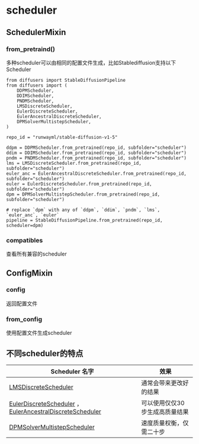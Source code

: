 # scheduler

## SchedulerMixin

### from_pretraind()

多种scheduler可以由相同的配置文件生成，比如Stablediffusion支持以下Scheduler

```
from diffusers import StableDiffusionPipeline
from diffusers import (
    DDPMScheduler,
    DDIMScheduler,
    PNDMScheduler,
    LMSDiscreteScheduler,
    EulerDiscreteScheduler,
    EulerAncestralDiscreteScheduler,
    DPMSolverMultistepScheduler,
)

repo_id = "runwayml/stable-diffusion-v1-5"

ddpm = DDPMScheduler.from_pretrained(repo_id, subfolder="scheduler")
ddim = DDIMScheduler.from_pretrained(repo_id, subfolder="scheduler")
pndm = PNDMScheduler.from_pretrained(repo_id, subfolder="scheduler")
lms = LMSDiscreteScheduler.from_pretrained(repo_id, subfolder="scheduler")
euler_anc = EulerAncestralDiscreteScheduler.from_pretrained(repo_id, subfolder="scheduler")
euler = EulerDiscreteScheduler.from_pretrained(repo_id, subfolder="scheduler")
dpm = DPMSolverMultistepScheduler.from_pretrained(repo_id, subfolder="scheduler")

# replace `dpm` with any of `ddpm`, `ddim`, `pndm`, `lms`, `euler_anc`, `euler`
pipeline = StableDiffusionPipeline.from_pretrained(repo_id, scheduler=dpm)
```

### compatibles

查看所有兼容的scheduler

## ConfigMixin

### config

返回配置文件

### from_config

使用配置文件生成scheduler

## 不同scheduler的特点

| Scheduler 名字                                               | 效果                           |
| ------------------------------------------------------------ | ------------------------------ |
| [LMSDiscreteScheduler](https://huggingface.co/docs/diffusers/v0.17.1/en/api/schedulers/lms_discrete#diffusers.LMSDiscreteScheduler) | 通常会带来更改好的结果         |
| [EulerDiscreteScheduler](https://huggingface.co/docs/diffusers/v0.17.1/en/api/schedulers/euler#diffusers.EulerDiscreteScheduler) ，[EulerAncestralDiscreteScheduler](https://huggingface.co/docs/diffusers/v0.17.1/en/api/schedulers/euler_ancestral#diffusers.EulerAncestralDiscreteScheduler) | 可以使用仅仅30步生成高质量结果 |
| [DPMSolverMultistepScheduler](https://huggingface.co/docs/diffusers/v0.17.1/en/api/schedulers/multistep_dpm_solver#diffusers.DPMSolverMultistepScheduler) | 速度质量权衡，仅需二十步       |


